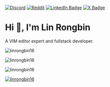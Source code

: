 
[![Discord](https://img.shields.io/badge/Discord-%237289DA.svg?logo=discord&logoColor=white)](https://discord.gg/https://discord.com/invite/CKZxsJGM) [![Reddit](https://img.shields.io/badge/Reddit-%23FF4500.svg?logo=Reddit&logoColor=white)](https://reddit.com/user/linrongbin16) [![LinkedIn Badge](https://img.shields.io/badge/LinkedIn-0A66C2?logo=linkedin&logoColor=fff)](https://www.linkedin.com/in/rongbin-lin-544b86247)
[![X Badge](https://img.shields.io/badge/X-000?logo=x&logoColor=fff)](https://x.com/linrongbin16)

<h1>Hi 👋, I'm Lin Rongbin</h1>
<p>A VIM editor expert and fullstack developer.</p>
<p><img align="center" src="https://github-readme-stats.vercel.app/api?username=linrongbin16&show_icons=true&locale=en" alt="linrongbin16" /></p>
<p><img align="center" src="https://github-readme-streak-stats.herokuapp.com/?user=linrongbin16&" alt="linrongbin16" /></p>
<p><img src="https://github-readme-stats.vercel.app/api/top-langs?username=linrongbin16&show_icons=true&locale=en&layout=compact" alt="linrongbin16" /></p>
<p><a href="https://github.com/ryo-ma/github-profile-trophy"><img src="https://github-profile-trophy.vercel.app/?username=linrongbin16" alt="linrongbin16" /></a></p>
